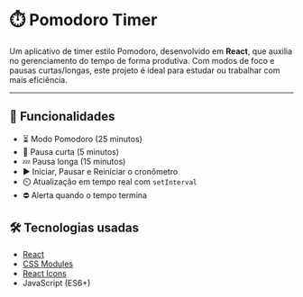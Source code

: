 # ⏱️ Pomodoro Timer

Um aplicativo de timer estilo Pomodoro, desenvolvido em **React**, que auxilia no gerenciamento do tempo de forma produtiva. Com modos de foco e pausas curtas/longas, este projeto é ideal para estudar ou trabalhar com mais eficiência.

---

## 🚀 Funcionalidades

- ⏳ Modo Pomodoro (25 minutos)
- 🛑 Pausa curta (5 minutos)
- 💤 Pausa longa (15 minutos)
- ▶️ Iniciar, Pausar e Reiniciar o cronômetro
- ⏲️ Atualização em tempo real com `setInterval`
- ⛔ Alerta quando o tempo termina


## 🛠️ Tecnologias usadas

- [React](https://reactjs.org/)
- [CSS Modules](https://github.com/css-modules/css-modules)
- [React Icons](https://react-icons.github.io/react-icons/)
- JavaScript (ES6+)
